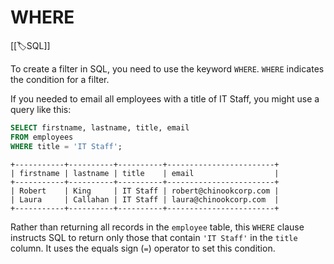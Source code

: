 
# WHERE

[[🏷️SQL]]

To create a filter in SQL, you need to use the keyword `WHERE`. `WHERE` indicates the condition for a filter.

If you needed to email all employees with a title of IT Staff, you might use a query like this:

```sql
SELECT firstname, lastname, title, email
FROM employees
WHERE title = 'IT Staff';
```

```
+-----------+----------+----------+------------------------+
| firstname | lastname | title    | email                  |
+-----------+----------+----------+------------------------+
| Robert    | King     | IT Staff | robert@chinookcorp.com |
| Laura     | Callahan | IT Staff | laura@chinookcorp.com  |
+-----------+----------+----------+------------------------+
```

Rather than returning all records in the `employee` table, this `WHERE` clause instructs SQL to return only those that contain `'IT Staff'` in the `title` column. It uses the equals sign (`=`) operator to set this condition.
